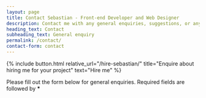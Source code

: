 ```yaml
---
layout: page
title: Contact Sebastian - Front-end Developer and Web Designer
description: Contact me with any general enquiries, suggestions, or anything else. PS. I love collaborating on different projects.
heading_text: Contact
subheading_text: General enquiry
permalink: /contact/
contact-form: contact
---
```


            
{% include button.html relative_url="/hire-sebastian/" title="Enquire about hiring me for your project" text="Hire me" %}


Please fill out the form below for general enquiries.
Required fields are followed by __*__

